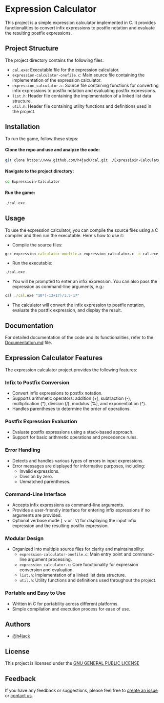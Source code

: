 # Expression Calculator

This project is a simple expression calculator implemented in C. It provides functionalities to convert infix expressions to postfix notation and evaluate the resulting postfix expressions.

## Project Structure

The project directory contains the following files:

- `cal.exe`: Executable file for the expression calculator.
- `expression-calculator-onefile.c`: Main source file containing the implementation of the expression calculator.
- `expression_calculator.c`: Source file containing functions for converting infix expressions to postfix notation and evaluating postfix expressions.
- `list.h`: Header file containing the implementation of a linked list data structure.
- `util.h`: Header file containing utility functions and definitions used in the project.

## Installation
To run the game, follow these steps:

#### Clone the repo and use and analyze the code:
```bash
git clone https://www.github.com/h4jack/cal.git ./Expressioin-Calculator
```
#### Navigate to the project directory:
```bash
cd Expressioin-Calculator
```
#### Run the game:
```bash
./cal.exe
```
## Usage

To use the expression calculator, you can compile the source files using a C compiler and then run the executable. Here's how to use it:

- Compile the source files:
```cmd
gcc expression-calculator-onefile.c expression_calculator.c -o cal.exe
```
- Run the executable:
```cmd
./cal.exe
```
- You will be prompted to enter an infix expression. You can also pass the expression as command-line arguments, e.g.:
```cmd
cal ./cal.exe "10*(-13+17)/1.5-17"
```

- The calculator will convert the infix expression to postfix notation, evaluate the postfix expression, and display the result.


## Documentation

For detailed documentation of the code and its functionalities, refer to the [Documentation.md](https://github.com/h4jack/cal/blob/main/Documentation.md) file.

## Expression Calculator Features

The expression calculator project provides the following features:

### Infix to Postfix Conversion

- Convert infix expressions to postfix notation.
- Supports arithmetic operators: addition (+), subtraction (-), multiplication (*), division (/), modulus (%), and exponentiation (^).
- Handles parentheses to determine the order of operations.

### Postfix Expression Evaluation

- Evaluate postfix expressions using a stack-based approach.
- Support for basic arithmetic operations and precedence rules.

### Error Handling

- Detects and handles various types of errors in input expressions.
- Error messages are displayed for informative purposes, including:
  - Invalid expressions.
  - Division by zero.
  - Unmatched parentheses.

### Command-Line Interface

- Accepts infix expressions as command-line arguments.
- Provides a user-friendly interface for entering infix expressions if no arguments are provided.
- Optional verbose mode (`-v` or `-V`) for displaying the input infix expression and the resulting postfix expression.

### Modular Design

- Organized into multiple source files for clarity and maintainability:
  - `expression-calculator-onefile.c`: Main entry point and command-line argument processing.
  - `expression_calculator.c`: Core functionality for expression conversion and evaluation.
  - `list.h`: Implementation of a linked list data structure.
  - `util.h`: Utility functions and definitions used throughout the project.

### Portable and Easy to Use

- Written in C for portability across different platforms.
- Simple compilation and execution process for ease of use.

## Authors

- [@h4jack](https://www.github.com/h4jack)


## License

This project is licensed under the [GNU GENERAL PUBLIC LICENSE](https://github.com/h4jack/cal/blob/main/LICENSE/)


## Feedback

If you have any feedback or suggestions, please feel free to [create an issue](https://github.com/h4jack/cal/issues) or [contact us](https://github.com/h4jack).